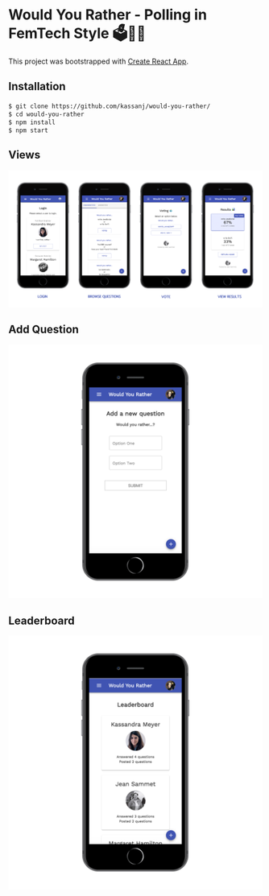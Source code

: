 # Would You Rather - Polling in FemTech Style 🗳️👩‍💻

This project was bootstrapped with [Create React App](https://github.com/facebookincubator/create-react-app).

## Installation

```
$ git clone https://github.com/kassanj/would-you-rather/
$ cd would-you-rather
$ npm install
$ npm start
```

## Views
![alt text](https://github.com/kassanj/would-you-rather/blob/master/public/iphone-views.png)

## Add Question
![alt text](https://github.com/kassanj/would-you-rather/blob/master/public/add-question-mock.png)

## Leaderboard
![alt text](https://github.com/kassanj/would-you-rather/blob/master/public/leaderboard-mock.png)
